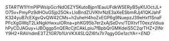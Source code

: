$START$W1IYmPlPWslpGcrNdOEZY5KutoBjpn1EauUFdkW5ERyB5yKfJOctJL+O75v+PmyPz9dHOuGSjp25Ok+LloBndZUVKhrNzE3aXeESbmRJj41QKJahFK324yuB7cEXgvQvQW42CMs+h2uheH4hoZxEGP6g9NuepzJ39eHxf1SnaFPFcXgGWqT2LkNgkHwxuIORna+phKG95b7er2xAjSeDvv/TDXtvfT0exzVdiuahPyCDJAGuy+iJBOggp5nQERcCjtCAkLpiu7fBpbQrGMKdeiS5C2qrTHZ+2INrY9H2+RAVndmE3TZ1GR7b1UrVKX4SLQZl6fx7lr7qgy0Ge1zcYA==$END$